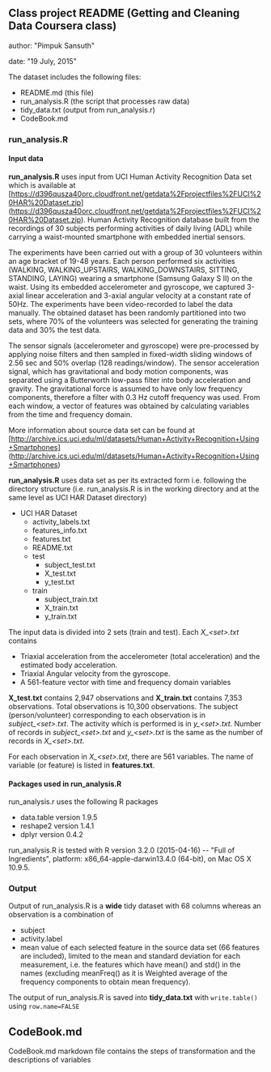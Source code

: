 Class project README (Getting and Cleaning Data Coursera class)
-----------------------------------------------------------
author: "Pimpuk Sansuth"

date: "19 July, 2015"

The dataset includes the following files:

- README.md (this file)
- run_analysis.R (the script that processes raw data)
- tidy_data.txt (output from run_analysis.r)
- CodeBook.md 

### run_analysis.R

#### Input data
**run_analysis.R** uses input from UCI Human Activity Recognition Data set which is available at  [https://d396qusza40orc.cloudfront.net/getdata%2Fprojectfiles%2FUCI%20HAR%20Dataset.zip] (https://d396qusza40orc.cloudfront.net/getdata%2Fprojectfiles%2FUCI%20HAR%20Dataset.zip). 
Human Activity Recognition database built from the recordings of 30 subjects performing activities of daily living (ADL) while carrying a waist-mounted smartphone with embedded inertial sensors.

The experiments have been carried out with a group of 30 volunteers within an age bracket of 19-48 years. Each person performed six activities (WALKING, WALKING_UPSTAIRS, WALKING_DOWNSTAIRS, SITTING, STANDING, LAYING) wearing a smartphone (Samsung Galaxy S II) on the waist. Using its embedded accelerometer and gyroscope, we captured 3-axial linear acceleration and 3-axial angular velocity at a constant rate of 50Hz. The experiments have been video-recorded to label the data manually. The obtained dataset has been randomly partitioned into two sets, where 70% of the volunteers was selected for generating the training data and 30% the test data. 

The sensor signals (accelerometer and gyroscope) were pre-processed by applying noise filters and then sampled in fixed-width sliding windows of 2.56 sec and 50% overlap (128 readings/window). The sensor acceleration signal, which has gravitational and body motion components, was separated using a Butterworth low-pass filter into body acceleration and gravity. The gravitational force is assumed to have only low frequency components, therefore a filter with 0.3 Hz cutoff frequency was used. From each window, a vector of features was obtained by calculating variables from the time and frequency domain.

More information about source data set can be found at [http://archive.ics.uci.edu/ml/datasets/Human+Activity+Recognition+Using+Smartphones] (http://archive.ics.uci.edu/ml/datasets/Human+Activity+Recognition+Using+Smartphones)

**run_analysis.R** uses data set as per its extracted form i.e. following the directory structure
(i.e. run_analysis.R is in the working directory and at the same level as UCI HAR Dataset directory)

- UCI HAR Dataset
    - activity_labels.txt
    - features_info.txt
    - features.txt
    - README.txt
    - test
        - subject_test.txt
        - X_test.txt
        - y_test.txt
    - train
        - subject_train.txt
        - X_train.txt
        - y_train.txt

The input data is divided into 2 sets (train and test). Each *X_\<set\>.txt* contains 

- Triaxial acceleration from the accelerometer (total acceleration) and the estimated body acceleration. 
- Triaxial Angular velocity from the gyroscope. 
- A 561-feature vector with time and frequency domain variables

**X_test.txt** contains 2,947 observations and **X_train.txt** contains 7,353 observations. Total observations is 10,300 observations.
The subject (person/volunteer) corresponding to each observation is in *subject_\<set\>.txt*. The activity which is performed is in *y_\<set\>.txt*. Number of records in *subject_\<set\>.txt* and *y_\<set\>.txt* is the same as the number of records in *X_\<set\>.txt*.

For each observation in *X_\<set\>.txt*, there are 561 variables. The name of variable (or feature) is listed in **features.txt**.

#### Packages used in run_analysis.R
run_analysis.r uses the following R packages

- data.table version 1.9.5
- reshape2 version 1.4.1
- dplyr version 0.4.2

run_analysis.R is tested with R version 3.2.0 (2015-04-16) -- "Full of Ingredients", platform: x86_64-apple-darwin13.4.0 (64-bit), on Mac OS X 10.9.5.

### Output
Output of run_analysis.R is a **wide** tidy dataset with 68 columns whereas an observation is a combination of

- subject
- activity.label
- mean value of each selected feature in the source data set (66 features are included), limited to the mean and standard deviation for each measurement, i.e. the features which have mean() and std() in the names (excluding meanFreq() as it is Weighted average of the frequency components to obtain mean frequency).

The output of run_analysis.R is saved into **tidy_data.txt** with ```write.table()``` using ```row.name=FALSE```

## CodeBook.md
CodeBook.md markdown file contains the steps of transformation and the descriptions of variables